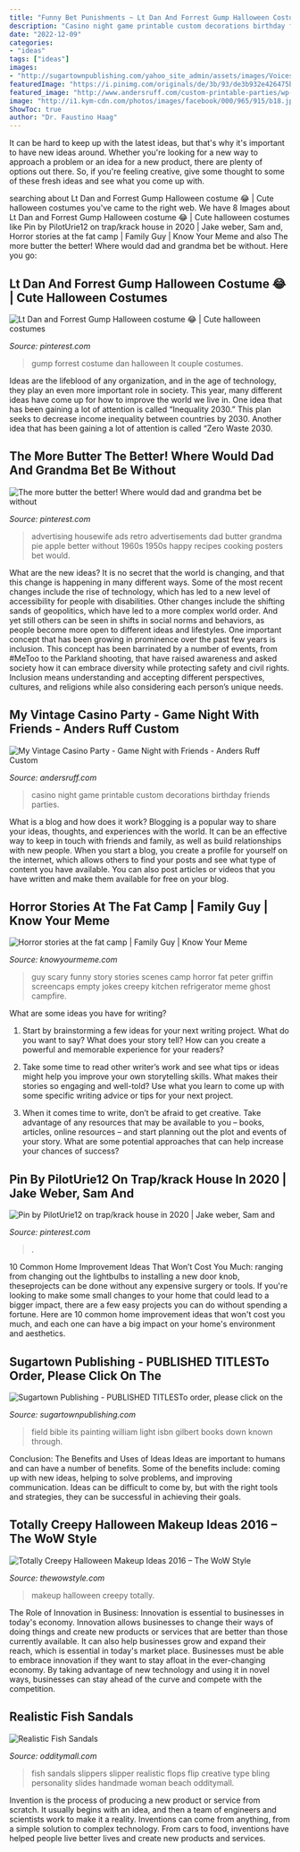 ```yaml
---
title: "Funny Bet Punishments ~ Lt Dan And Forrest Gump Halloween Costume 😂"
description: "Casino night game printable custom decorations birthday friends parties"
date: "2022-12-09"
categories:
- "ideas"
tags: ["ideas"]
images:
- "http://sugartownpublishing.com/yahoo_site_admin/assets/images/Voices_from_the_Field_at_350_dpi.80123431_std.jpg"
featuredImage: "https://i.pinimg.com/originals/de/3b/93/de3b932e426475bbb10007edac9c7522.jpg"
featured_image: "http://www.andersruff.com/custom-printable-parties/wp-content/uploads/2014/10/game-night-setup1.jpg"
image: "http://i1.kym-cdn.com/photos/images/facebook/000/965/915/b18.jpg"
ShowToc: true
author: "Dr. Faustino Haag"
---
```



It can be hard to keep up with the latest ideas, but that's why it's important to have new ideas around. Whether you're looking for a new way to approach a problem or an idea for a new product, there are plenty of options out there. So, if you're feeling creative, give some thought to some of these fresh ideas and see what you come up with.

	

		
searching about Lt Dan and Forrest Gump Halloween costume 😂 | Cute halloween costumes you've came to the right web. We have 8 Images about Lt Dan and Forrest Gump Halloween costume 😂 | Cute halloween costumes like Pin by PilotUrie12 on trap/krack house in 2020 | Jake weber, Sam and, Horror stories at the fat camp | Family Guy | Know Your Meme and also The more butter the better! Where would dad and grandma bet be without. Here you go:
		
    
## Lt Dan And Forrest Gump Halloween Costume 😂 | Cute Halloween Costumes

<img loading=lazy src="https://i.pinimg.com/736x/f2/73/63/f2736304d1d4eab43817a4c59f56132a--forrest-gump-fall-halloween.jpg" onerror="this.onerror=null;this.src='https://tse3.mm.bing.net/th?id=OIP.1KK1KrLBBfm2TmCtzJLB-QHaJ3&amp;pid=15.1';" alt="Lt Dan and Forrest Gump Halloween costume 😂 | Cute halloween costumes">

_Source: pinterest.com_

>gump forrest costume dan halloween lt couple costumes. 

	

Ideas are the lifeblood of any organization, and in the age of technology, they play an even more important role in society. This year, many different ideas have come up for how to improve the world we live in. One idea that has been gaining a lot of attention is called “Inequality 2030.” This plan seeks to decrease income inequality between countries by 2030. Another idea that has been gaining a lot of attention is called “Zero Waste 2030.

    
## The More Butter The Better! Where Would Dad And Grandma Bet Be Without

<img loading=lazy src="https://i.pinimg.com/originals/de/3b/93/de3b932e426475bbb10007edac9c7522.jpg" onerror="this.onerror=null;this.src='https://tse2.mm.bing.net/th?id=OIP.sgv4z26D1PBoAOiN1LORkgHaKF&amp;pid=15.1';" alt="The more butter the better! Where would dad and grandma bet be without">

_Source: pinterest.com_

>advertising housewife ads retro advertisements dad butter grandma pie apple better without 1960s 1950s happy recipes cooking posters bet would. 

	

What are the new ideas?
It is no secret that the world is changing, and that this change is happening in many different ways. Some of the most recent changes include the rise of technology, which has led to a new level of accessibility for people with disabilities. Other changes include the shifting sands of geopolitics, which have led to a more complex world order. And yet still others can be seen in shifts in social norms and behaviors, as people become more open to different ideas and lifestyles.
One important concept that has been growing in prominence over the past few years is inclusion. This concept has been barrinated by a number of events, from #MeToo to the Parkland shooting, that have raised awareness and asked society how it can embrace diversity while protecting safety and civil rights. Inclusion means understanding and accepting different perspectives, cultures, and religions while also considering each person’s unique needs.

    
## My Vintage Casino Party - Game Night With Friends - Anders Ruff Custom

<img loading=lazy src="http://www.andersruff.com/custom-printable-parties/wp-content/uploads/2014/10/game-night-setup1.jpg" onerror="this.onerror=null;this.src='https://tse4.mm.bing.net/th?id=OIP.TyMYbZXJciLmypLldOvUxwHaLE&amp;pid=15.1';" alt="My Vintage Casino Party - Game Night with Friends - Anders Ruff Custom">

_Source: andersruff.com_

>casino night game printable custom decorations birthday friends parties. 

	

What is a blog and how does it work?
Blogging is a popular way to share your ideas, thoughts, and experiences with the world. It can be an effective way to keep in touch with friends and family, as well as build relationships with new people. When you start a blog, you create a profile for yourself on the internet, which allows others to find your posts and see what type of content you have available. You can also post articles or videos that you have written and make them available for free on your blog.

    
## Horror Stories At The Fat Camp | Family Guy | Know Your Meme

<img loading=lazy src="http://i1.kym-cdn.com/photos/images/facebook/000/965/915/b18.jpg" onerror="this.onerror=null;this.src='https://tse2.mm.bing.net/th?id=OIP.GYHOiLD1_4hSucRuUZ7rBQHaMt&amp;pid=15.1';" alt="Horror stories at the fat camp | Family Guy | Know Your Meme">

_Source: knowyourmeme.com_

>guy scary funny story stories scenes camp horror fat peter griffin screencaps empty jokes creepy kitchen refrigerator meme ghost campfire. 

	

What are some ideas you have for writing?
1. Start by brainstorming a few ideas for your next writing project. What do you want to say? What does your story tell? How can you create a powerful and memorable experience for your readers?
2. Take some time to read other writer’s work and see what tips or ideas might help you improve your own storytelling skills. What makes their stories so engaging and well-told? Use what you learn to come up with some specific writing advice or tips for your next project.

3. When it comes time to write, don’t be afraid to get creative. Take advantage of any resources that may be available to you – books, articles, online resources – and start planning out the plot and events of your story. What are some potential approaches that can help increase your chances of success?

    
## Pin By PilotUrie12 On Trap/krack House In 2020 | Jake Weber, Sam And

<img loading=lazy src="https://i.pinimg.com/736x/08/0a/bb/080abbc35610b8ade5cb023f60f55413.jpg" onerror="this.onerror=null;this.src='https://tse4.mm.bing.net/th?id=OIP.4qKQia5EM6mq0oZuaF_K_QHaMd&amp;pid=15.1';" alt="Pin by PilotUrie12 on trap/krack house in 2020 | Jake weber, Sam and">

_Source: pinterest.com_

>. 

	

10 Common Home Improvement Ideas That Won’t Cost You Much: ranging from changing out the lightbulbs to installing a new door knob, theseprojects can be done without any expensive surgery or tools.
If you're looking to make some small changes to your home that could lead to a bigger impact, there are a few easy projects you can do without spending a fortune. Here are 10 common home improvement ideas that won't cost you much, and each one can have a big impact on your home's environment and aesthetics.

    
## Sugartown Publishing - PUBLISHED TITLESTo Order, Please Click On The

<img loading=lazy src="http://sugartownpublishing.com/yahoo_site_admin/assets/images/Voices_from_the_Field_at_350_dpi.80123431_std.jpg" onerror="this.onerror=null;this.src='https://tse3.mm.bing.net/th?id=OIP.fjDD9v3ye_t8jggkGVyhbgHaLH&amp;pid=15.1';" alt="Sugartown Publishing - PUBLISHED TITLESTo order, please click on the">

_Source: sugartownpublishing.com_

>field bible its painting william light isbn gilbert books down known through. 

	

Conclusion: The Benefits and Uses of Ideas
Ideas are important to humans and can have a number of benefits. Some of the benefits include: coming up with new ideas, helping to solve problems, and improving communication. Ideas can be difficult to come by, but with the right tools and strategies, they can be successful in achieving their goals.

    
## Totally Creepy Halloween Makeup Ideas 2016 – The WoW Style

<img loading=lazy src="http://thewowstyle.com/wp-content/uploads/2016/06/Creepy-Halloween-Makeup.jpg" onerror="this.onerror=null;this.src='https://tse1.mm.bing.net/th?id=OIP.U5d4q-7o7szBqn4fnvTpvwHaKE&amp;pid=15.1';" alt="Totally Creepy Halloween Makeup Ideas 2016 – The WoW Style">

_Source: thewowstyle.com_

>makeup halloween creepy totally. 

	

The Role of Innovation in Business:
Innovation is essential to businesses in today's economy. Innovation allows businesses to change their ways of doing things and create new products or services that are better than those currently available. It can also help businesses grow and expand their reach, which is essential in today's market place.
Businesses must be able to embrace innovation if they want to stay afloat in the ever-changing economy. By taking advantage of new technology and using it in novel ways, businesses can stay ahead of the curve and compete with the competition.

    
## Realistic Fish Sandals

<img loading=lazy src="https://odditymall.com/includes/content/upload/realistic-fish-sandals-1006.jpg" onerror="this.onerror=null;this.src='https://tse1.mm.bing.net/th?id=OIP.gRwR3Mwqg9GuE5SdEHVb5QHaHa&amp;pid=15.1';" alt="Realistic Fish Sandals">

_Source: odditymall.com_

>fish sandals slippers slipper realistic flops flip creative type bling personality slides handmade woman beach odditymall. 

	

Invention is the process of producing a new product or service from scratch. It usually begins with an idea, and then a team of engineers and scientists work to make it a reality. Inventions can come from anything, from a simple solution to complex technology. From cars to food, inventions have helped people live better lives and create new products and services.


